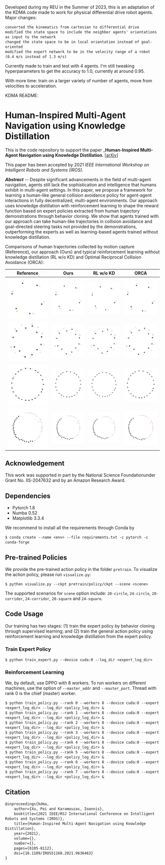 Developed during my REU in the Summer of 2023, this is an adaptation of the KDMA code made to work for physical differential drive robot agents. Major changes:

    converted the kinematics from cartesian to differential drive
    modified the state space to include the neighbor agents' orientations as input to the network
    changed the state space to be in local orientation instead of goal-oriented
    modified the expert network to be in the velocity range of a robot (0.4 m/s instead of 1.3 m/s)

Currently made to train and test with 4 agents. I'm still tweaking hyperparameters to get the accuracy to 1.0, currently at around 0.95.

With more time: train on a larger variety of number of agents, move from velocities to acceleration.

KDMA README:


# Human-Inspired Multi-Agent Navigation using Knowledge Distillation

This is the code repository to support the paper _**Human-Inspired Multi-Agent Navigation using Knowledge Distillation**. [[arXiv](https://arxiv.org/abs/2103.10000)]

This paper has been accepted by 2021 *IEEE International Workshop on Intelligent Robots and Systems (IROS)*.

_**Abstract**_ -- Despite significant advancements in the field of multi-agent navigation, agents still lack the sophistication and intelligence that humans exhibit in multi-agent settings. In this paper, we propose a framework for learning a human-like general collision avoidance policy for agent-agent interactions in fully decentralized, multi-agent environments. Our approach uses knowledge distillation with reinforcement learning to shape the reward function based on expert policies extracted from human trajectory demonstrations through behavior cloning. We show that agents trained with our approach can take human-like trajectories in collision avoidance and goal-directed steering tasks not provided by the demonstrations, outperforming the experts as well as learning-based agents trained without knowledge distillation. 

Comparisons of human trajectories collected by motion capture (Reference), our approach (Ours) and typical reinforcement learning without knowledge distillation (RL w/o KD) and Optimal Reciprocal Collision Avoidance (ORCA):

| Reference | Ours | RL w/o KD | ORCA |
|-----------|------|-----------|------|
| ![](gallery/c6_ref.gif) | ![](gallery/c6_ours.gif) | ![](gallery/c6_rl.gif) | ![](gallery/c6_orca.gif) |
| ![](gallery/c12_1_ref.gif) | ![](gallery/c12_1_ours.gif) | ![](gallery/c12_1_rl.gif) | ![](gallery/c12_1_orca.gif) |
| ![](gallery/c24_3_ref.gif) | ![](gallery/c24_3_ours.gif) | ![](gallery/c24_3_rl.gif) | ![](gallery/c24_3_orca.gif) |
| ![](gallery/c24_4_ref.gif) | ![](gallery/c24_4_ours.gif) | ![](gallery/c24_4_rl.gif) | ![](gallery/c24_4_orca.gif) |


## Acknowledgement

This work was supported in part by the National Science Foundationunder Grant No. IIS-2047632 and by an Amazon Research Award.

## Dependencies

- Pytorch 1.8
- Numba 0.52
- Matplotlib 3.3.4

We recommend to install all the requirements through Conda by

    $ conda create --name <env> --file requirements.txt -c pytorch -c conda-forge


## Pre-trained Policies

We provide the pre-trained action policy in the folder `pretrain`. To visualize the action policy, please run `visualize.py`:

    $ python visualize.py --ckpt pretrain/policy/ckpt --scene <scene>

The supported scenarios for `scene` option include: `20-circle`, `24-circle`, `20-corridor`, `24-corridor`, `20-square` and `24-square`.


## Code Usage

Our training has two stages: (1) train the expert policy by behavior cloning through supervised learning; and (2) train the general action policy using reinforcement learning and knowledge distillation from the expert policy. 

### Train Expert Policy

    $ python train_expert.py --device cuda:0 --log_dir <expert_log_dir>

### Reinforcement Learning 

We, by default, use DPPO with 8 workers. To run workers on different machines, use the option of `--master_addr` and `--master_port`. Thread with rank 0 is the chief (master) worker.

    $ python train_policy.py --rank 0 --workers 8 --device cuda:0 --expert <expert_log_dir> --log_dir <policy_log_dir> &
    $ python train_policy.py --rank 1 --workers 8 --device cuda:0 --expert <expert_log_dir> --log_dir <policy_log_dir> &
    $ python train_policy.py --rank 2 --workers 8 --device cuda:0 --expert <expert_log_dir> --log_dir <policy_log_dir> &
    $ python train_policy.py --rank 3 --workers 8 --device cuda:0 --expert <expert_log_dir> --log_dir <policy_log_dir> &
    $ python train_policy.py --rank 4 --workers 8 --device cuda:0 --expert <expert_log_dir> --log_dir <policy_log_dir> &
    $ python train_policy.py --rank 5 --workers 8 --device cuda:0 --expert <expert_log_dir> --log_dir <policy_log_dir> &
    $ python train_policy.py --rank 6 --workers 8 --device cuda:0 --expert <expert_log_dir> --log_dir <policy_log_dir> &
    $ python train_policy.py --rank 7 --workers 8 --device cuda:0 --expert <expert_log_dir> --log_dir <policy_log_dir> &

## Citation
    @inproceedings{kdma,
        author={Xu, Pei and Karamouzas, Ioannis},
        booktitle={2021 IEEE/RSJ International Conference on Intelligent Robots and Systems (IROS)}, 
        title={Human-Inspired Multi-Agent Navigation using Knowledge Distillation}, 
        year={2021},
        volume={},
        number={},
        pages={8105-8112},
        doi={10.1109/IROS51168.2021.9636463}
    }
